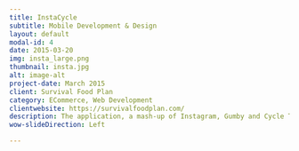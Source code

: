 ```yaml
---
title: InstaCycle
subtitle: Mobile Development & Design
layout: default
modal-id: 4
date: 2015-03-20
img: insta_large.png
thumbnail: insta.jpg
alt: image-alt
project-date: March 2015
client: Survival Food Plan
category: ECommerce, Web Development
clientwebsite: https://survivalfoodplan.com/
description: The application, a mash-up of Instagram, Gumby and Cycle Trader APIs, shows trending motorcycle models. It pulls up user-submitted images from Instagram as well as photos shown on the Cycle Trader website. This allows motorcycle enthusiasts to see these cycles in action, and know if similar bikes are for sale or trade on Cycle Trader.
wow-slideDirection: Left

---
```

